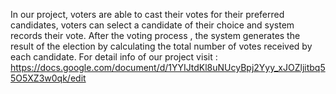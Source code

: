  In our project, voters are able to cast their votes for their preferred candidates, voters can select a candidate of their choice and system records their vote. 
 After the voting process , the system generates the result of the election by calculating the total number of votes received by each candidate.
For detail info of our project visit : https://docs.google.com/document/d/1YYIJtdKl8uNUcyBpj2Yyy_xJOZljitbq55O5XZ3w0qk/edit 
